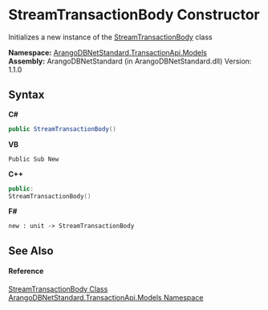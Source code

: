 # StreamTransactionBody Constructor 
 

Initializes a new instance of the <a href="54f273d3-710f-1ae3-7d04-15f47dede621">StreamTransactionBody</a> class

**Namespace:**&nbsp;<a href="11a5cf74-6bc1-28c9-ea61-87f0e62011a0">ArangoDBNetStandard.TransactionApi.Models</a><br />**Assembly:**&nbsp;ArangoDBNetStandard (in ArangoDBNetStandard.dll) Version: 1.1.0

## Syntax

**C#**<br />
``` C#
public StreamTransactionBody()
```

**VB**<br />
``` VB
Public Sub New
```

**C++**<br />
``` C++
public:
StreamTransactionBody()
```

**F#**<br />
``` F#
new : unit -> StreamTransactionBody
```


## See Also


#### Reference
<a href="54f273d3-710f-1ae3-7d04-15f47dede621">StreamTransactionBody Class</a><br /><a href="11a5cf74-6bc1-28c9-ea61-87f0e62011a0">ArangoDBNetStandard.TransactionApi.Models Namespace</a><br />